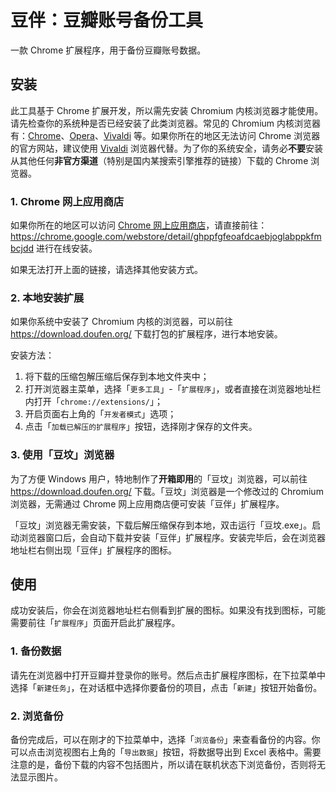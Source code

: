 # 豆伴：豆瓣账号备份工具
一款 Chrome 扩展程序，用于备份豆瓣账号数据。

## 安装

此工具基于 Chrome 扩展开发，所以需先安装 Chromium 内核浏览器才能使用。请先检查你的系统种是否已经安装了此类浏览器。常见的 Chromium 内核浏览器有：[Chrome](https://www.google.com/chrome/)、[Opera](https://www.opera.com/)、[Vivaldi](https://vivaldi.com/) 等。如果你所在的地区无法访问 Chrome 浏览器的官方网站，建议使用 [Vivaldi](https://vivaldi.com/) 浏览器代替。为了你的系统安全，请务必**不要**安装从其他任何**非官方渠道**（特别是国内某搜索引擎推荐的链接）下载的 Chrome 浏览器。

### 1. Chrome 网上应用商店

如果你所在的地区可以访问 [Chrome 网上应用商店](https://chrome.google.com/webstore/category/extensions)，请直接前往：
https://chrome.google.com/webstore/detail/ghppfgfeoafdcaebjoglabppkfmbcjdd
进行在线安装。

如果无法打开上面的链接，请选择其他安装方式。

### 2. 本地安装扩展

如果你系统中安装了 Chromium 内核的浏览器，可以前往 https://download.doufen.org/ 下载打包的扩展程序，进行本地安装。

安装方法：

1. 将下载的压缩包解压缩后保存到本地文件夹中；
2. 打开浏览器主菜单，选择「`更多工具`」-「`扩展程序`」，或者直接在浏览器地址栏内打开「`chrome://extensions/`」；
3. 开启页面右上角的「`开发者模式`」选项；
4. 点击「`加载已解压的扩展程序`」按钮，选择刚才保存的文件夹。

### 3. 使用「豆坟」浏览器

为了方便 Windows 用户，特地制作了**开箱即用**的「豆坟」浏览器，可以前往 https://download.doufen.org/ 下载。「豆坟」浏览器是一个修改过的 Chromium 浏览器，无需通过 Chrome 网上应用商店便可安装「豆伴」扩展程序。

「豆坟」浏览器无需安装，下载后解压缩保存到本地，双击运行「豆坟.exe」。启动浏览器窗口后，会自动下载并安装「豆伴」扩展程序。安装完毕后，会在浏览器地址栏右侧出现「豆伴」扩展程序的图标。



## 使用

成功安装后，你会在浏览器地址栏右侧看到扩展的图标。如果没有找到图标，可能需要前往「`扩展程序`」页面开启此扩展程序。

### 1. 备份数据

请先在浏览器中打开豆瓣并登录你的账号。然后点击扩展程序图标，在下拉菜单中选择「`新建任务`」，在对话框中选择你要备份的项目，点击「`新建`」按钮开始备份。

### 2. 浏览备份

备份完成后，可以在刚才的下拉菜单中，选择「`浏览备份`」来查看备份的内容。你可以点击浏览视图右上角的「`导出数据`」按钮，将数据导出到 Excel 表格中。需要注意的是，备份下载的内容不包括图片，所以请在联机状态下浏览备份，否则将无法显示图片。
